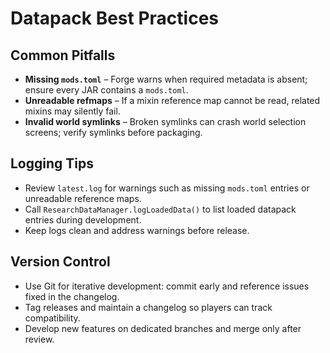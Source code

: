 # Datapack Best Practices

## Common Pitfalls
- **Missing `mods.toml`** – Forge warns when required metadata is absent; ensure every JAR contains a `mods.toml`.
- **Unreadable refmaps** – If a mixin reference map cannot be read, related mixins may silently fail.
- **Invalid world symlinks** – Broken symlinks can crash world selection screens; verify symlinks before packaging.

## Logging Tips
- Review `latest.log` for warnings such as missing `mods.toml` entries or unreadable reference maps.
- Call `ResearchDataManager.logLoadedData()` to list loaded datapack entries during development.
- Keep logs clean and address warnings before release.

## Version Control
- Use Git for iterative development: commit early and reference issues fixed in the changelog.
- Tag releases and maintain a changelog so players can track compatibility.
- Develop new features on dedicated branches and merge only after review.
